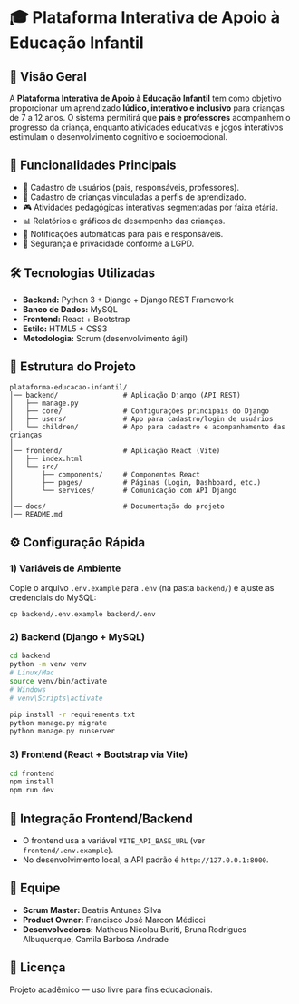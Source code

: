 # 🎓 Plataforma Interativa de Apoio à Educação Infantil

## 📌 Visão Geral
A **Plataforma Interativa de Apoio à Educação Infantil** tem como objetivo proporcionar um aprendizado **lúdico, interativo e inclusivo** para crianças de 7 a 12 anos.
O sistema permitirá que **pais e professores** acompanhem o progresso da criança, enquanto atividades educativas e jogos interativos estimulam o desenvolvimento cognitivo e socioemocional.

## 🚀 Funcionalidades Principais
- 👤 Cadastro de usuários (pais, responsáveis, professores).
- 👶 Cadastro de crianças vinculadas a perfis de aprendizado.
- 🎮 Atividades pedagógicas interativas segmentadas por faixa etária.
- 📊 Relatórios e gráficos de desempenho das crianças.
- 🔔 Notificações automáticas para pais e responsáveis.
- 🔐 Segurança e privacidade conforme a LGPD.

## 🛠️ Tecnologias Utilizadas
- **Backend:** Python 3 + Django + Django REST Framework  
- **Banco de Dados:** MySQL  
- **Frontend:** React + Bootstrap  
- **Estilo:** HTML5 + CSS3  
- **Metodologia:** Scrum (desenvolvimento ágil)  

## 📂 Estrutura do Projeto
```
plataforma-educacao-infantil/
│── backend/                # Aplicação Django (API REST)
│   ├── manage.py
│   ├── core/               # Configurações principais do Django
│   ├── users/              # App para cadastro/login de usuários
│   └── children/           # App para cadastro e acompanhamento das crianças
│
│── frontend/               # Aplicação React (Vite)
│   ├── index.html
│   └── src/
│       ├── components/     # Componentes React
│       ├── pages/          # Páginas (Login, Dashboard, etc.)
│       └── services/       # Comunicação com API Django
│
│── docs/                   # Documentação do projeto
│── README.md
```

## ⚙️ Configuração Rápida

### 1) Variáveis de Ambiente
Copie o arquivo `.env.example` para `.env` (na pasta `backend/`) e ajuste as credenciais do MySQL:
```
cp backend/.env.example backend/.env
```

### 2) Backend (Django + MySQL)
```bash
cd backend
python -m venv venv
# Linux/Mac
source venv/bin/activate
# Windows
# venv\Scripts\activate

pip install -r requirements.txt
python manage.py migrate
python manage.py runserver
```

### 3) Frontend (React + Bootstrap via Vite)
```bash
cd frontend
npm install
npm run dev
```

## 🔌 Integração Frontend/Backend
- O frontend usa a variável `VITE_API_BASE_URL` (ver `frontend/.env.example`).  
- No desenvolvimento local, a API padrão é `http://127.0.0.1:8000`.

## 👥 Equipe
- **Scrum Master:** Beatris Antunes Silva  
- **Product Owner:** Francisco José Marcon Médicci  
- **Desenvolvedores:** Matheus Nicolau Buriti, Bruna Rodrigues Albuquerque, Camila Barbosa Andrade  

## 📜 Licença
Projeto acadêmico — uso livre para fins educacionais.
